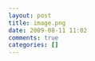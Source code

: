 ```yaml
---
layout: post
title: image.png
date: 2009-08-11 11:02
comments: true
categories: []
---
```


